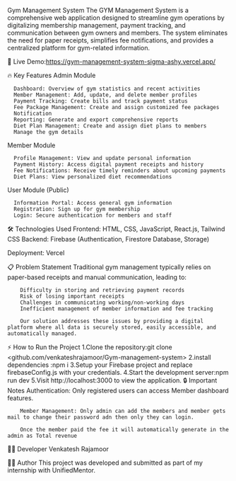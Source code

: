 Gym Management System
        The GYM Management System is a comprehensive web application designed to streamline gym operations by digitalizing membership management, payment tracking, and             communication between gym owners and members. The system eliminates the need for paper receipts, simplifies fee notifications, and provides a centralized platform for 
       gym-related information.

🔗 Live Demo:https://gym-management-system-sigma-ashy.vercel.app/

🔥 Key Features
   Admin Module

      Dashboard: Overview of gym statistics and recent activities
      Member Management: Add, update, and delete member profiles
      Payment Tracking: Create bills and track payment status
      Fee Package Management: Create and assign customized fee packages
      Notification
      Reporting: Generate and export comprehensive reports
      Diet Plan Management: Create and assign diet plans to members
      Manage the gym details
    

Member Module

      Profile Management: View and update personal information
      Payment History: Access digital payment receipts and history
      Fee Notifications: Receive timely reminders about upcoming payments
      Diet Plans: View personalized diet recommendations
    

User Module (Public)

      Information Portal: Access general gym information
      Registration: Sign up for gym membership
      Login: Secure authentication for members and staff

🛠️ Technologies Used
            Frontend: HTML, CSS, JavaScript, React.js, Tailwind CSS
            Backend: Firebase (Authentication, Firestore Database, Storage)

Deployment: Vercel

📋 Problem Statement
        Traditional gym management typically relies on paper-based receipts and manual communication, leading to:

        Difficulty in storing and retrieving payment records
        Risk of losing important receipts
        Challenges in communicating working/non-working days
        Inefficient management of member information and fee tracking
        
        Our solution addresses these issues by providing a digital platform where all data is securely stored, easily accessible, and automatically managed.

⚡ How to Run the Project
        1.Clone the repository:git clone <github.com/venkateshrajamoor/Gym-management-system>
        2.install dependencies :npm i
        3.Setup your Firebase project and replace firebaseConfig.js with your credentials.
        4.Start the development server:npm run  dev
        5.Visit http://localhost:3000 to view the application.
🔒 Important Notes
        Authentication: Only registered users can access Member dashboard features.
        
        Member Management: Only admin can add the members and member gets mail to change their password adn then only they can login.
        
        Once the member paid the fee it will automatically generate in the admin as Total revenue 
    
👨‍💻 Developer
    Venkatesh Rajamoor

🧑‍💻 Author
    This project was developed and submitted as part of my internship with UnifiedMentor.

